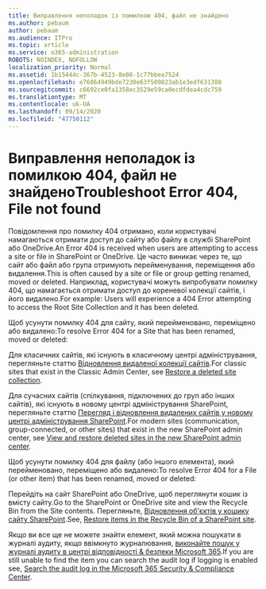 ```yaml
---
title: Виправлення неполадок із помилкою 404, файл не знайдено
ms.author: pebaum
author: pebaum
ms.audience: ITPro
ms.topic: article
ms.service: o365-administration
ROBOTS: NOINDEX, NOFOLLOW
localization_priority: Normal
ms.assetid: 1b15444c-367b-4523-8e08-1c77bbea7524
ms.openlocfilehash: e76864949bde7230e63f509823ab1e3edf631388
ms.sourcegitcommit: c6692ce0fa1358ec3529e59ca0ecdfdea4cdc759
ms.translationtype: MT
ms.contentlocale: uk-UA
ms.lasthandoff: 09/14/2020
ms.locfileid: "47750112"
---
```

# <a name="troubleshoot-error-404-file-not-found"></a><span data-ttu-id="c8abd-102">Виправлення неполадок із помилкою 404, файл не знайдено</span><span class="sxs-lookup"><span data-stu-id="c8abd-102">Troubleshoot Error 404, File not found</span></span>

<span data-ttu-id="c8abd-103">Повідомлення про помилку 404 отримано, коли користувачі намагаються отримати доступ до сайту або файлу в службі SharePoint або OneDrive.</span><span class="sxs-lookup"><span data-stu-id="c8abd-103">An Error 404 is received when users are attempting to access a site or file in SharePoint or OneDrive.</span></span> <span data-ttu-id="c8abd-104">Це часто виникає через те, що сайт або файл або група отримують перейменування, переміщення або видалення.</span><span class="sxs-lookup"><span data-stu-id="c8abd-104">This is often caused by a site or file or group getting renamed, moved or deleted.</span></span> <span data-ttu-id="c8abd-105">Наприклад, користувачі можуть випробувати помилку 404, що намагається отримати доступ до кореневої колекції сайтів, і його видалено.</span><span class="sxs-lookup"><span data-stu-id="c8abd-105">For example: Users will experience a 404 Error attempting to access the Root Site Collection and it has been deleted.</span></span>

<span data-ttu-id="c8abd-106">Щоб усунути помилку 404 для сайту, який перейменовано, переміщено або видалено:</span><span class="sxs-lookup"><span data-stu-id="c8abd-106">To resolve Error 404 for a Site that has been renamed, moved or deleted:</span></span>

<span data-ttu-id="c8abd-107">Для класичних сайтів, які існують в класичному центрі адміністрування, перегляньте статтю [Відновлення видаленої колекції сайтів](https://docs.microsoft.com/sharepoint/restore-deleted-site-collection).</span><span class="sxs-lookup"><span data-stu-id="c8abd-107">For classic sites that exist in the Classic Admin Center, see [Restore a deleted site collection](https://docs.microsoft.com/sharepoint/restore-deleted-site-collection).</span></span>

<span data-ttu-id="c8abd-108">Для сучасних сайтів (спілкування, підключених до груп або інших сайтів), які існують в новому центрі адміністрування SharePoint, перегляньте статтю [Перегляд і відновлення видалених сайтів у новому центрі адміністрування SharePoint](https://docs.microsoft.com/sharepoint/restore-deleted-site-collection).</span><span class="sxs-lookup"><span data-stu-id="c8abd-108">For modern sites (communication, group-connected, or other sites) that exist in the new SharePoint admin center, see [View and restore deleted sites in the new SharePoint admin center](https://docs.microsoft.com/sharepoint/restore-deleted-site-collection).</span></span>

<span data-ttu-id="c8abd-109">Щоб усунути помилку 404 для файлу (або іншого елемента), який перейменовано, переміщено або видалено:</span><span class="sxs-lookup"><span data-stu-id="c8abd-109">To resolve Error 404 for a File (or other item) that has been renamed, moved or deleted:</span></span>

<span data-ttu-id="c8abd-110">Перейдіть на сайт SharePoint або OneDrive, щоб переглянути кошик із вмісту сайту.</span><span class="sxs-lookup"><span data-stu-id="c8abd-110">Go to the SharePoint or OneDrive site and view the Recycle Bin from the Site contents.</span></span> <span data-ttu-id="c8abd-111">Перегляньте, [Відновлення об'єктів у кошику сайту SharePoint](https://support.office.com/article/Restore-items-in-the-Recycle-Bin-of-a-SharePoint-site-6df466b6-55f2-4898-8d6e-c0dff851a0be#ID0EAADAAA=Online).</span><span class="sxs-lookup"><span data-stu-id="c8abd-111">See, [Restore items in the Recycle Bin of a SharePoint site](https://support.office.com/article/Restore-items-in-the-Recycle-Bin-of-a-SharePoint-site-6df466b6-55f2-4898-8d6e-c0dff851a0be#ID0EAADAAA=Online).</span></span>

<span data-ttu-id="c8abd-112">Якщо ви все ще не можете знайти елемент, який можна пошукати в журналі аудиту, якщо ввімкнуто журналювання, [виконайте пошук у журналі аудиту в центрі відповідності & безпеки Microsoft 365](https://docs.microsoft.com/microsoft-365/compliance/search-the-audit-log-in-security-and-compliance).</span><span class="sxs-lookup"><span data-stu-id="c8abd-112">If you are still unable to find the item you can search the audit log if logging is enabled see, [Search the audit log in the Microsoft 365 Security & Compliance Center](https://docs.microsoft.com/microsoft-365/compliance/search-the-audit-log-in-security-and-compliance).</span></span>
